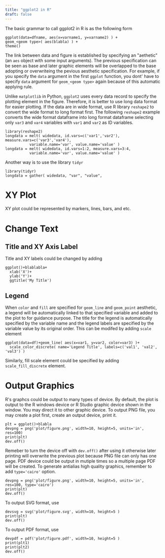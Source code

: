 ```yaml
---
title: "ggplot2 in R"
draft: false
---
```


The basic grammar to call ggplot2 in R is as the following form

    ggplot(data=dfname, aes(x=varname1, y=varname2) ) +
    geom_<geom type>( aes(blabla) ) +
    theme()

The link between data and figure is established by specifying an "aethetic" (an `aes` object with some input arguments). The previous specification can be seen as base and later graphic elements will be overlapped to the base adopting or overwriteing the pevious aesthetic specification. For example, if you specify the `data` argument in the first `ggplot` function, you dont' have to specify `data` argument for `geom_<geom type>` again because of this automatic applying rule.

Unlike `matplotlib` in Python, `ggplot2` uses every data record to specify the plotting element in the figure. Therefore, it is better to use long data format for easier plotting. If the data are in wide format, use R library `reshape2` to convert the wide format to long format first. The following `reshape2` example converts the wide format dataframe into long format dataframe selecting only `var3` and `var4` variables with `var1` and `var2` as ID variables.

    library(reshape2)
    longdata = melt( widedata, id.vars=c('var1','var2'), measure.vars=c('var3','var4'), 
               variable.name='var', value.name='value' )
    longdata = melt( widedata, id.vars=1:2, measure.vars=3:4,
               variable.name='var', value.name='value' )

Another way is to use the library `tidyr`

    library(tidyr)
    longdata = gather( widedata, "var", "value", 

# XY Plot

XY plot could be represented by markers, lines, bars, and etc.

# Change Text

## Title and XY Axis Label

Title and XY labels could be changed by adding

    ggplot()+blablabla+
      xlab('X')+
      ylab('Y')+
      ggtitle('My Title')

## Legend

When `color` and `fill` are specified for `geom_line` and `geom_point` aesthetic, a legend will be automatically linked to that specified variable and added to the plot to for guidance purpose. The title for the legend is automatically specified by the variable name and the legend labels are specified by the variable value by its original order. This can be modifed by adding `scale` element

    ggplot(data=df)+geom_line( aes(x=var1, y=var2, color=var3) )+
      scale_color_discrete( name='Legend Title', labels=c('val1', 'val2', 'val3') )

Similarly, fill scale element could be specified by adding `scale_fill_discrete` element.

# Output Graphics

R's graphcs could be output to many types of device. By default, the plot is output to the R windows device or R Studio graphic device shown in the window. You may direct it to other graphic device. To output PNG file, you may create a plot first, create an output device, print it.

    plt = ggplot()+blabla
    devpng = png('plot/figure.png', width=10, height=5, units='in', res=100)
    print(plt)
    dev.off()

Remeber to turn the device off with `dev.off()` after using it otherwise later printing will overwrite the previous plot because PNG file can only has one page. PDF device could be output in mutiple times so a multiple page PDF will be created. To generate antialias high quality graphics, remember to add `type='cairo'` option.

    devpng = png('plot/figure.png', width=10, height=5, units='in', res=100, type='cairo')
    print(plt)
    dev.off()

To output SVG format, use

    devsvg = svg('plot/figure.svg', width=10, height=5 )
    print(plt)
    dev.off()

To output PDF format, use

    devpdf = pdf('plot/figure.pdf', width=10, height=5 )
    print(plt1)
    print(plt2)
    dev.off()

